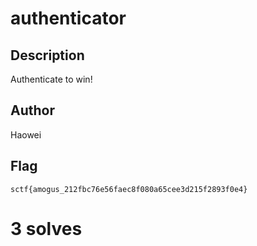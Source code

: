 # authenticator

## Description

Authenticate to win!

## Author

Haowei

## Flag

`sctf{amogus_212fbc76e56faec8f080a65cee3d215f2893f0e4}`

# 3 solves
